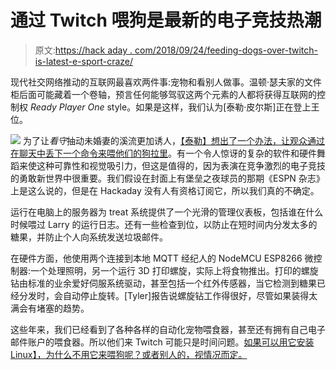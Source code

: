 # 通过 Twitch 喂狗是最新的电子竞技热潮

> 原文:[https://hack aday . com/2018/09/24/feeding-dogs-over-twitch-is-latest-e-sport-craze/](https://hackaday.com/2018/09/24/feeding-dogs-over-twitch-is-latest-e-sport-craze/)

现代社交网络推动的互联网最喜欢两件事:宠物和看别人做事。温顿·瑟夫家的文件柜后面可能藏着一个卷轴，预言任何能够驾驭这两个元素的人都将获得互联网的控制权 *Ready Player One* style。如果是这样，我们认为[泰勒·皮尔斯]正在登上王位。

[![](../Images/ba4d9f8dec37fd95f6eb2ea0518d3701.png)](https://hackaday.com/wp-content/uploads/2018/09/twitchdog_detail.jpg) 为了让*看守*抽动未婚妻的溪流更加诱人，[【泰勒】想出了一个办法，让观众通过在聊天中丢下一个命令来喂他们的狗拉里](https://www.tylerpearce.ca/twitch-dog-treat-dispenser-bot/)。有一个令人惊讶的复杂的软件和硬件舞蹈来使这种可靠性和视觉吸引力，但这是值得的，因为表演在竞争激烈的电子竞技的勇敢新世界中很重要。我们假设在封面上有堡垒之夜球员的那期《ESPN 杂志》上是这么说的，但是在 Hackaday 没有人有资格订阅它，所以我们真的不确定。

运行在电脑上的服务器为 treat 系统提供了一个光滑的管理仪表板，包括谁在什么时候喂过 Larry 的运行日志。还有一些检查到位，以防止在短时间内分发太多的糖果，并防止个人向系统发送垃圾邮件。

在硬件方面，他使用两个连接到本地 MQTT 经纪人的 NodeMCU ESP8266 微控制器:一个处理照明，另一个运行 3D 打印螺旋，实际上将食物推出。打印的螺旋钻由标准的业余爱好伺服系统驱动，甚至包括一个红外传感器，当它检测到糖果已经分发时，会自动停止旋转。[Tyler]报告说螺旋钻工作得很好，尽管如果装得太满会有堵塞的趋势。

这些年来，我们已经看到了各种各样的自动化宠物喂食器，甚至还有拥有自己电子邮件账户的喂食器。所以他们来 Twitch 可能只是时间问题。[如果可以用它安装 Linux】，为什么不用它来喂狗呢？或者别人的，视情况而定。](https://hackaday.com/2015/10/30/delightfully-horrible-idea-twitch-installs-linux/)